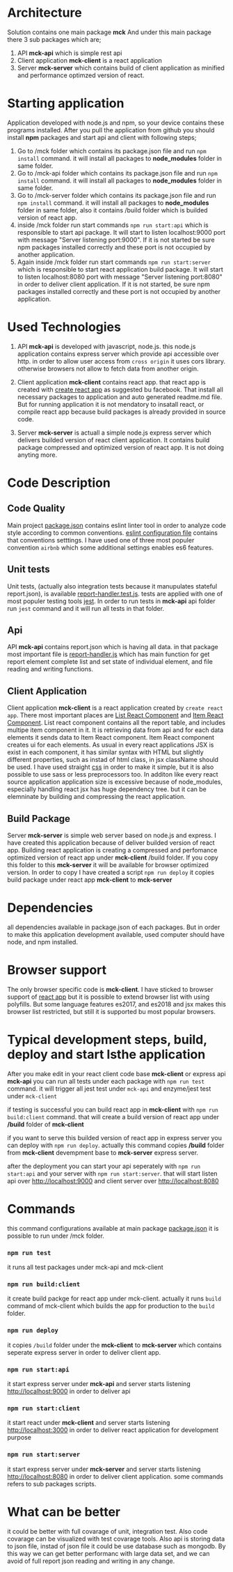 
# Architecture

Solution contains one main package **mck** 
And under this main package there 3 sub packages which are;

1. API **mck-api** which is simple rest api
2. Client application **mck-client** is a react application
3. Server **mck-server** which contains build of client application as minified and performance optimzed version of react. 

# Starting application

Application developed with node.js and npm, so your device contains these programs installed.  After you pull the application from github you should install **npm** packages and start api and client with following steps;

1. Go to /mck folder which contains its package.json file and run `npm install` command. it will install all packages to **node_modules** folder in same folder. 
2. Go to /mck-api folder which contains its package.json file and run `npm install` command. it will install all packages to **node_modules** folder in same folder. 
3. Go to /mck-server folder which contains its package.json file and run `npm install` command. it will install all packages to **node_modules** folder in same folder, also it contains /build folder which is builded version of react app. 
4. inside /mck folder run start commands `npm run start:api` which is responsible to start api package. It will start to listen localhost:9000 port with message "Server listening port:9000". If it is not started be sure npm packages installed correctly and these port is not occupied by another application.
5. Again inside /mck folder run start commands `npm run start:server` which is responsible to start react application build package. It will start to listen localhost:8080 port with message "Server listening port:8080" in order to deliver client application. If it is not started, be sure npm packages installed correctly and these port is not occupied by another application.

# Used Technologies

1. API **mck-api** is developed with javascript, node.js. this node.js application contains express server which provide api accessible over http. in order to allow user access from `cross origin` it uses cors library. otherwise browsers not allow to fetch data from another origin. 

2. Client application **mck-client** contains react app. that react app is created with [create react app](https://facebook.github.io/create-react-app/) as suggested bu facebook. That install all necessary packages to application and auto generated readme.md file. But for running application it is not mendatory to insatall react, or compile react app because build packages is already provided in source code. 

3. Server **mck-server** is actuall a simple node.js express server which delivers builded version of react client application. It contains build package compressed and optimized version of react app. It is not doing anyting more. 

# Code Description

## Code Quality
Main project [package.json](https://github.com/emrahday/mck/blob/master/package.json) contains eslint linter tool in order to analyze code style according to common conventions. [eslint configuration file](https://github.com/emrahday/mck/blob/master/.eslintrc.json) contains that conventions setttings. I have used one of three most populer convention `airbnb` which some additional settings enables es6 features.

## Unit tests
Unit tests, (actually also integration tests because it manupulates stateful report.json), is available [report-handler.test.js](https://github.com/emrahday/mck/blob/master/mck-api/report-handler.test.js). tests are applied with one of most populer testing tools [jest](https://jestjs.io/). In order to run tests in **mck-api** api folder run `jest` command and it will run all tests in that folder. 

## Api
API **mck-api** contains report.json which is having all data. in that package most important file is [report-handler.js](https://github.com/emrahday/mck/blob/master/mck-api/report-handler.js) which has main function for get report element complete list and set state of individual element, and file reading and writing functions. 

## Client Application
Client application **mck-client** is a react application created by `create react app`. There most important places are [List React Component](https://github.com/emrahday/mck/blob/master/mck-client/src/List.js) and [Item React Component](
https://github.com/emrahday/mck/blob/master/mck-client/src/Item.js). List react component contains all the report table, and includes multipe item component in it. It is retrieving data from api and for each data elements it sends data to Item React component. Item React component creates ui for each elements. As usual in every react applications JSX is exist in each component, it has similar syntax with HTML but slightly different properties, such as instad of html class, in jsx className should be used. I have used straight [css](https://github.com/emrahday/mck/blob/master/mck-client/src/Item.css) in order to make it simple, but it is also possible to use sass or less preprocessors too. In additon like every react source application application size is excessive because of node_modules, especially handling react jsx has huge dependency tree. but it can be elemninate by building and compressing the react application.

## Build Package
Server **mck-server** is simple web server based on node.js and express. I have created this application because of deliver builded version of react app. Building react application is creating a compressed and perfomance optimized version of react app under **mck-client** /build folder. If you copy this folder to this **mck-server** it will be available for browser optimized version. In order to copy I have created a script `npm run deploy` it copies build package under react app **mck-client** to **mck-server**

# Dependencies
 all dependencies available in package.json of each packages. But in order to make this application development available, used computer should have node, and npm installed. 

# Browser support
The only browser specific code is **mck-client**. I have sticked to browser support of [react app](https://facebook.github.io/create-react-app/docs/supported-browsers-features) but it is possible to extend browser list with using polyfills. But some language features es2017, and es2018 and jsx makes this browser list restricted, but still it is supported bu most popular browsers. 

# Typical development steps, build, deploy and start lsthe application

After you make edit in your react client code base **mck-client** or express api **mck-api** you can run all tests under each package with `npm run test` command. it will trigger all jest test under `mck-api` and enzyme/jest test under `mck-client`

if testing is successful you can build react app in **mck-client** with `npm run build:client` command. that will create a build version of react app under **/build** folder of **mck-client**

if you want to serve this builded version of react app in express server you can deploy with `npm run deploy`. actually this command copies **/build** folder from **mck-client** devempment base to **mck-server** express server. 

after the deployment you can start your api seperately with `npm run start:api` and your server with `npm run start:server`. that will start listen api over [http://localhost:9000](http://localhost:9000) and client server over [http://localhost:8080](http://localhost:8080) 

# Commands

this command configurations available at main package [package.json](https://github.com/emrahday/mck/blob/master/package.json) it is possible to run under /mck folder. 

### `npm run test`

it runs all test packages under mck-api and mck-client

### `npm run build:client`

it create build packge for react app under mck-client. actually it runs `build` command of mck-client which builds the app for production to the `build` folder.

### `npm run deploy`

it copies `/build` folder under the **mck-client** to **mck-server** which contains seperate express server in order to deliver client app. 

### `npm run start:api`

it start express server under **mck-api** and server starts listening [http://localhost:9000](http://localhost:9000) in order to deliver api

### `npm run start:client`

it start react under **mck-client** and server starts listening [http://localhost:3000](http://localhost:3000) in order to deliver react application for development purpose

### `npm run start:server`

it start express server under **mck-server** and server starts listening [http://localhost:8080](http://localhost:8080) in order to deliver client application. some commands refers to sub packages scripts. 

# What can be better

it could be better with full covarage of unit, integration test. Also code covarage can be visualized with test covarage tools. Also api is storing data to json file, instad of json file it could be use database such as mongodb. By this way we can get better performanc with large data set, and we can avoid of full report json reading and writing in any change. 